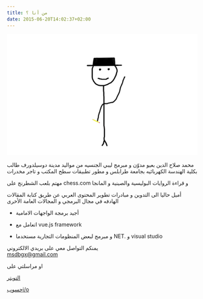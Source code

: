 ```yaml
---
title: من أنا ؟
date: 2015-06-20T14:02:37+02:00
---
```


![drawing](about.jpg)

محمد صلاح الدين بعيو مدوّن و مبرمج ليبي الجنسيه من مواليد مدينة دوسيلدورف طالب بكلية الهندسة الكهربائيه بجامعة طرابلس و مطور تطبيقات سطح المكتب و تاجر مخدرات   

مهتم بلعب الشطرنج على chess.com و قراءة الروايات البوليسية والصينية و المانجا   

أميل حاليا الى التدوين و مبادرات تطوير المحتوى العربي عن طريق كتابة المقالات الهادفه في مجال البرمجي و المجالات العامة الأخرى 


*  أجيد برمجة الواجهات الامامية

*  اتعامل مع vue.js framework  

*  و مبرمج لبعض المنظومات التجارية مستخدما NET.  و visual studio


يمنكم التواصل معي على بريدي الالكتروني   
msdbgx@gmail.com

او مراسلتي  على 


[التويتر](https://twitter.com/medobaayou)

[حسوبi/o](https://io.hsoub.com/u/medo-baayou)

